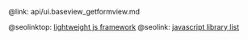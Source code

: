 @link: api/ui.baseview_getformview.md

@seolinktop: [lightweight js framework](https://webix.com)
@seolink: [javascript library list](https://webix.com/widget/list/)